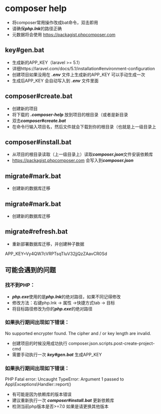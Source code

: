# composer help
+ 将composer常用操作改成bat命令，双击即用
+ 请确保***php.lnk***的路径正确
+ 元数据将会使用 https://packagist.phpcomposer.com


## key#gen.bat
+ 生成新的APP_KEY（laravel >= 5.1）
+ 详细https://laravel.com/docs/5.1/installation#environment-configuration
+ 创建项目如果没用在 ***.env*** 文件上生成新的APP_KEY 可以手动生成一次 
+ 生成后APP_KEY 会自动写入到 ***.env*** 文件里面


## composer#create.bat
+ 创建新的项目
+ 将下载的 ***.composer-help*** 放到项目的根目录（或者是新目录
+ 双击***composer#create.bat***
+ 在命令行输入项目名，然后文件就会下载到你的根目录（也就是上一级目录上

## composer#install.bat
+ 从项目的根目录读取（上一级目录上）读取***composer.json***文件安装依赖库
+ https://packagist.phpcomposer.com 会写入到***composer.json***


## migrate#mark.bat
+ 创建新的数据库迁移

## migrate#mark.bat
+ 创建新的数据库迁移

## migrate#refresh.bat
+ 重新部署数据库迁移，并创建种子数据

APP_KEY=Vy4QW7cVRPTsqTluV32jjQzZAavCR0Sd

## 可能会遇到的问题

### 找不到PHP：
+ ***php.exe***使用的是***php.lnk***的绝对路径，如果不同记得修改
+ 修改方法：右键php.lnk -> 属性 ->快捷方式tab -> 目标
+ 将目标路径修改为你的***php.exe***的绝对路径


###  如果执行期间出现如下错误：
No supported encrypter found. The cipher and / or key length are invalid.
+ 创建项目的时候没用成功执行 composer.json.scripts.post-create-project-cmd 
+ 需要手动执行一次 ***key#gen.bat*** 生成APP_KEY

### 如果执行期间出现如下错误：
PHP Fatal error:  Uncaught TypeError: Argument 1 passed to App\Exceptions\Handler::report() 
+ 有可能是因为依赖库的版本错误
+ 建议重新执行一次 ***composer#install.bat*** 更新依赖库
+ 检测当前php版本是否>=7.0 如果是请更换其他版本